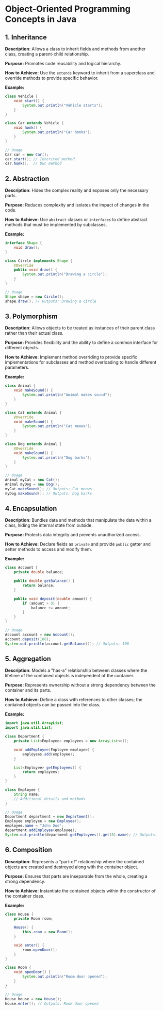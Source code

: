 # Object-Oriented Programming Concepts in Java

## 1. Inheritance
**Description:** Allows a class to inherit fields and methods from another class, creating a parent-child relationship.

**Purpose:** Promotes code reusability and logical hierarchy.

**How to Achieve:** Use the `extends` keyword to inherit from a superclass and override methods to provide specific behavior.

**Example:**
```java
class Vehicle {
    void start() {
        System.out.println("Vehicle starts");
    }
}

class Car extends Vehicle {
    void honk() {
        System.out.println("Car honks");
    }
}

// Usage
Car car = new Car();
car.start(); // Inherited method
car.honk();  // Own method
```
## 2. Abstraction

**Description:** Hides the complex reality and exposes only the necessary parts.

**Purpose:** Reduces complexity and isolates the impact of changes in the code.

**How to Achieve:** Use `abstract` classes or `interfaces` to define abstract methods that must be implemented by subclasses.

**Example:**
```java
interface Shape {
    void draw();
}

class Circle implements Shape {
    @Override
    public void draw() {
        System.out.println("Drawing a circle");
    }
}

// Usage
Shape shape = new Circle();
shape.draw(); // Outputs: Drawing a circle
```
## 3. Polymorphism

**Description:** Allows objects to be treated as instances of their parent class rather than their actual class.

**Purpose:** Provides flexibility and the ability to define a common interface for different objects.

**How to Achieve:** Implement method overriding to provide specific implementations for subclasses and method overloading to handle different parameters.

**Example:**
```java
class Animal {
    void makeSound() {
        System.out.println("Animal makes sound");
    }
}

class Cat extends Animal {
    @Override
    void makeSound() {
        System.out.println("Cat meows");
    }
}

class Dog extends Animal {
    @Override
    void makeSound() {
        System.out.println("Dog barks");
    }
}

// Usage
Animal myCat = new Cat();
Animal myDog = new Dog();
myCat.makeSound(); // Outputs: Cat meows
myDog.makeSound(); // Outputs: Dog barks
```
## 4. Encapsulation

**Description:** Bundles data and methods that manipulate the data within a class, hiding the internal state from outside.

**Purpose:** Protects data integrity and prevents unauthorized access.

**How to Achieve:** Declare fields as `private` and provide `public` getter and setter methods to access and modify them.

**Example:**
```java
class Account {
    private double balance;

    public double getBalance() {
        return balance;
    }

    public void deposit(double amount) {
        if (amount > 0) {
            balance += amount;
        }
    }
}

// Usage
Account account = new Account();
account.deposit(100);
System.out.println(account.getBalance()); // Outputs: 100
```
## 5. Aggregation

**Description:** Models a "has-a" relationship between classes where the lifetime of the contained objects is independent of the container.

**Purpose:** Represents ownership without a strong dependency between the container and its parts.

**How to Achieve:** Define a class with references to other classes; the contained objects can be passed into the class.

**Example:**
```java
import java.util.ArrayList;
import java.util.List;

class Department {
    private List<Employee> employees = new ArrayList<>();

    void addEmployee(Employee employee) {
        employees.add(employee);
    }

    List<Employee> getEmployees() {
        return employees;
    }
}

class Employee {
    String name;
    // Additional details and methods
}

// Usage
Department department = new Department();
Employee employee = new Employee();
employee.name = "John Doe";
department.addEmployee(employee);
System.out.println(department.getEmployees().get(0).name); // Outputs: John Doe
```
## 6. Composition

**Description:** Represents a "part-of" relationship where the contained objects are created and destroyed along with the container object.

**Purpose:** Ensures that parts are inseparable from the whole, creating a strong dependency.

**How to Achieve:** Instantiate the contained objects within the constructor of the container class.

**Example:**
```java
class House {
    private Room room;

    House() {
        this.room = new Room();
    }

    void enter() {
        room.openDoor();
    }
}

class Room {
    void openDoor() {
        System.out.println("Room door opened");
    }
}

// Usage
House house = new House();
house.enter(); // Outputs: Room door opened
```
